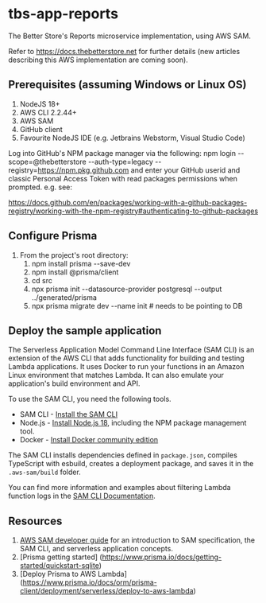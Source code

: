 # tbs-app-reports

The Better Store's Reports microservice implementation, using AWS SAM. 

Refer to https://docs.thebetterstore.net for further details (new articles describing this AWS implementation are coming soon).

## Prerequisites (assuming Windows or Linux OS)
1. NodeJS 18+
2. AWS CLI 2.2.44+
3. AWS SAM
4. GitHub client
5. Favourite NodeJS IDE (e.g. Jetbrains Webstorm, Visual Studio Code)

Log into GitHub's NPM package manager via the following:
npm login --scope=@thebetterstore --auth-type=legacy --registry=https://npm.pkg.github.com
and enter your GitHub userid and classic Personal Access Token with read packages permissions when prompted. e.g. see:

https://docs.github.com/en/packages/working-with-a-github-packages-registry/working-with-the-npm-registry#authenticating-to-github-packages


## Configure Prisma
1. From the project's root directory:
    1. npm install prisma --save-dev
    2. npm install @prisma/client
    3. cd src 
    2. npx prisma init --datasource-provider postgresql --output ../generated/prisma
    3. npx prisma migrate dev --name init  # needs to be pointing to DB

## Deploy the sample application

The Serverless Application Model Command Line Interface (SAM CLI) is an extension of the AWS CLI that adds functionality for building and testing Lambda applications. It uses Docker to run your functions in an Amazon Linux environment that matches Lambda. It can also emulate your application's build environment and API.

To use the SAM CLI, you need the following tools.

* SAM CLI - [Install the SAM CLI](https://docs.aws.amazon.com/serverless-application-model/latest/developerguide/serverless-sam-cli-install.html)
* Node.js - [Install Node.js 18](https://nodejs.org/en/), including the NPM package management tool.
* Docker - [Install Docker community edition](https://hub.docker.com/search/?type=edition&offering=community)

The SAM CLI installs dependencies defined in `package.json`, compiles TypeScript with esbuild, creates a deployment package, and saves it in the `.aws-sam/build` folder.


You can find more information and examples about filtering Lambda function logs in the [SAM CLI Documentation](https://docs.aws.amazon.com/serverless-application-model/latest/developerguide/serverless-sam-cli-logging.html).

## Resources

1. [AWS SAM developer guide](https://docs.aws.amazon.com/serverless-application-model/latest/developerguide/what-is-sam.html) for an introduction to SAM specification, the SAM CLI, and serverless application concepts.
2. [Prisma getting started] (https://www.prisma.io/docs/getting-started/quickstart-sqlite)
3. [Deploy Prisma to AWS Lambda] (https://www.prisma.io/docs/orm/prisma-client/deployment/serverless/deploy-to-aws-lambda)
